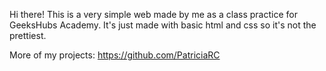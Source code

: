 Hi there!
This is a very simple web made by me as a class practice for GeeksHubs Academy. It's just made with basic html and css so it's not the prettiest. 

More of my projects: https://github.com/PatriciaRC